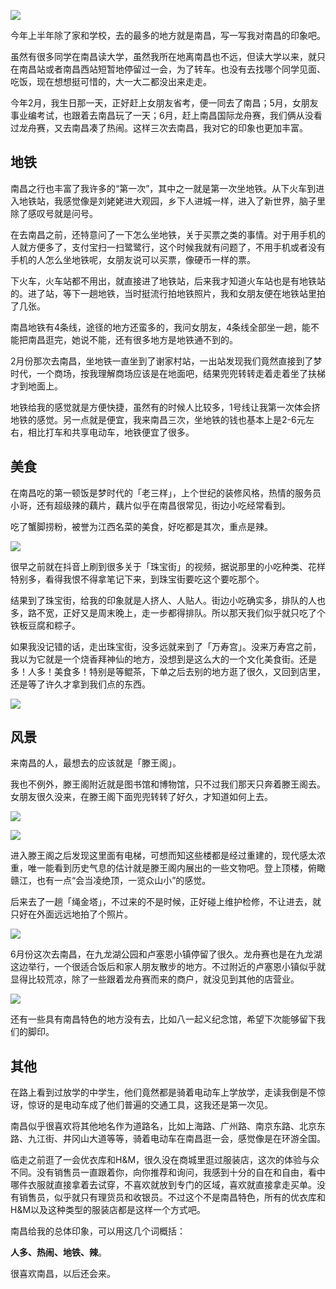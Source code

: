 ![](https://cdn.staticaly.com/gh/huhexian/img@master/20230617/IMG_0826.7h9i35gw8c00.jpg)

今年上半年除了家和学校，去的最多的地方就是南昌，写一写我对南昌的印象吧。

虽然有很多同学在南昌读大学，虽然我所在地离南昌也不远，但读大学以来，就只在南昌站或者南昌西站短暂地停留过一会，为了转车。也没有去找哪个同学见面、吃饭，现在想想挺可惜的，大一大二都没出来走走。

今年2月，我生日那一天，正好赶上女朋友省考，便一同去了南昌；5月，女朋友事业编考试，也跟着去南昌玩了一天；6月，赶上南昌国际龙舟赛，我们俩从没看过龙舟赛，又去南昌凑了热闹。这样三次去南昌，我对它的印象也更加丰富。

## 地铁
南昌之行也丰富了我许多的“第一次”，其中之一就是第一次坐地铁。从下火车到进入地铁站，我感觉像是刘姥姥进大观园，乡下人进城一样，进入了新世界，脑子里除了感叹号就是问号。

在去南昌之前，还特意问了一下怎么坐地铁，关于买票之类的事情。对于用手机的人就方便多了，支付宝扫一扫鹭鹭行，这个时候我就有问题了，不用手机或者没有手机的人怎么坐地铁呢，女朋友说可以买票，像硬币一样的票。

下火车，火车站都不用出，就直接进了地铁站，后来我才知道火车站也是有地铁站的。进了站，等下一趟地铁，当时挺流行拍地铁照片，我和女朋友便在地铁站里拍了几张。

南昌地铁有4条线，途径的地方还蛮多的，我问女朋友，4条线全部坐一趟，能不能把南昌逛完，她说不能，还有很多地方是地铁通不到的。

2月份那次去南昌，坐地铁一直坐到了谢家村站，一出站发现我们竟然直接到了梦时代，一个商场，按我理解商场应该是在地面吧，结果兜兜转转走着走着坐了扶梯才到地面上。

地铁给我的感觉就是方便快捷，虽然有的时候人比较多，1号线让我第一次体会挤地铁的感觉。另一点就是便宜，我来南昌三次，坐地铁的钱也基本上是2-6元左右，相比打车和共享电动车，地铁便宜了很多。

## 美食
在南昌吃的第一顿饭是梦时代的「老三样」，上个世纪的装修风格，热情的服务员小哥，还有超级辣的藕片，藕片似乎在南昌很常见，街边小吃经常看到。

吃了蟹脚捞粉，被誉为江西名菜的美食，好吃都是其次，重点是辣。

![](https://cdn.staticaly.com/gh/huhexian/img@master/20230617/5E47B83D-A968-4A04-9EE1-59CE5E73AB9B.4dn6pln1zdy0.jpg)

很早之前就在抖音上刷到很多关于「珠宝街」的视频，据说那里的小吃种类、花样特别多，看得我恨不得拿笔记下来，到珠宝街要吃这个要吃那个。

结果到了珠宝街，给我的印象就是人挤人、人贴人。街边小吃确实多，排队的人也多，路不宽，正好又是周末晚上，走一步都得排队。所以那天我们似乎就只吃了个铁板豆腐和粽子。

如果我没记错的话，走出珠宝街，没多远就来到了「万寿宫」。没来万寿宫之前，我以为它就是一个烧香拜神仙的地方，没想到是这么大的一个文化美食街。还是多！人多！美食多！特别是等鲲茶，下单之后去别的地方逛了很久，又回到店里，还是等了许久才拿到我们点的东西。

![](https://cdn.staticaly.com/gh/huhexian/img@master/20230617/IMG_20230000225_185027.7axk3iaboq80.jpg)

## 风景
来南昌的人，最想去的应该就是「滕王阁」。

我也不例外，滕王阁附近就是图书馆和博物馆，只不过我们那天只奔着滕王阁去。女朋友很久没来，在滕王阁下面兜兜转转了好久，才知道如何上去。

![](https://cdn.staticaly.com/gh/huhexian/img@master/20230617/IMG_20230226_153430.7b7wahmlblg0.jpg)

![](https://cdn.staticaly.com/gh/huhexian/img@master/20230617/IMG_20230226_140328.4h0hsbi90c60.jpg)

进入滕王阁之后发现这里面有电梯，可想而知这些楼都是经过重建的，现代感太浓重，唯一能看到历史气息的估计就是滕王阁内展出的一些文物吧。登上顶楼，俯瞰赣江，也有一点“会当凌绝顶，一览众山小”的感觉。

后来去了一趟「绳金塔」，不过来的不是时候，正好碰上维护检修，不让进去，就只好在外面远远地拍了个照片。

![](https://cdn.staticaly.com/gh/huhexian/img@master/20230617/mmexport1683775135560.10jzkhddn8zk.jpg)

6月份这次去南昌，在九龙湖公园和卢塞恩小镇停留了很久。龙舟赛也是在九龙湖这边举行，一个很适合饭后和家人朋友散步的地方。不过附近的卢塞恩小镇似乎就显得比较荒凉，除了一些跟着龙舟赛而来的商户，就没见到其他的店营业。

![](https://cdn.staticaly.com/gh/huhexian/img@master/20230617/Collage_20230617_083656.4j9bzlft3a00.jpg)

还有一些具有南昌特色的地方没有去，比如八一起义纪念馆，希望下次能够留下我们的脚印。

## 其他
在路上看到过放学的中学生，他们竟然都是骑着电动车上学放学，走读我倒是不惊讶，惊讶的是电动车成了他们普遍的交通工具，这我还是第一次见。

南昌似乎很喜欢将其他地名作为道路名，比如上海路、广州路、南京东路、北京东路、九江街、井冈山大道等等，骑着电动车在南昌逛一会，感觉像是在环游全国。

临走之前逛了一会优衣库和H&M，很久没在商城里逛过服装店，这次的体验与众不同。没有销售员一直跟着你，向你推荐和询问，我感到十分的自在和自由，看中哪件衣服就直接拿着去试穿，不喜欢就放到专门的区域，喜欢就直接拿走买单。没有销售员，似乎就只有理货员和收银员。不过这个不是南昌特色，所有的优衣库和H&M以及这种类型的服装店都是这样一个方式吧。

南昌给我的总体印象，可以用这几个词概括：

**人多、热闹、地铁、辣**。

很喜欢南昌，以后还会来。